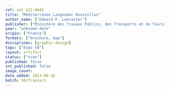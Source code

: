 ```yaml
---
ref: sol-121-0042
title: "Méditerranée Languedoc Roussillon"
author_name: ["Edward P. Lancaster"]
publisher: ["Ministère des Travaux Publics, des Transports et du Tourisme"]
year: "unknown-date"
origin: ["France"]
formats: ["brochure, map"]
disciplines: [graphic-design]
tags: ["Expo 58"]
layout: artifact
status: ["scan"]
published: false
int_published: false
image_count:
date_added: 2023-06-16
batch: 58/france/1
---
```

